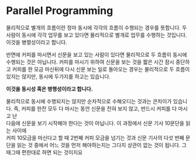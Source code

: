 # Parallel Programming 

물리적으로 별개의 흐름이란 정마 동시에 각각의 흐름이 수행되는 경우를 뜻합니다. 
두 사람이 동시에 각각 업무를 보고 있다면 물리적으로 별개로 업무를 수행하는 것입니다. 
이것을 병렬성이라고 합니다. 

반면에 커피를 마시면서 신문을 보고 있는 사람이 있다면 물리적으로 두 흐름이 동시에 수행되는 것은 
아닙니다. 커피를 마시기 위하여 신문을 보는 것을 짧은 시간 잠시 중단하고 커피를 한 모금 마신뒤에 
다시 신문 보는 일로 돌아오는 경우는 물리적으로 두 흐름이 있지는 않지만, 동시에 두가지를 하고는 있습니다.   

**이것을 동시성 혹은 병행성이라고 합니다.**  

물리적으로 동시에 수행되지는 않지만 순차적으로 수해오디는 것과는 큰차이가 있습니다.
즉, 커피를 한잔 모두 다 마시는 동안 신문을 전혀 보지 않고, 반드시 커피를 다 마시고 난  
다음에 신문을 보기 시작해야 한다는 것이 아닙니다. 이 과정에서 신문 기사 10문단을 읽는 사이에  
커피 10모금을 마신다고 할 때 2번째 커피 모금을 넘기는 것과 신문 기사의 다섯 번째 문단을 읽는 것 
중에서 어느 것을 먼저 해야하는지는 그다지 상관이 없는 것이 됩니다. 그때그때 편한대로 하면 되는 것이지요 
